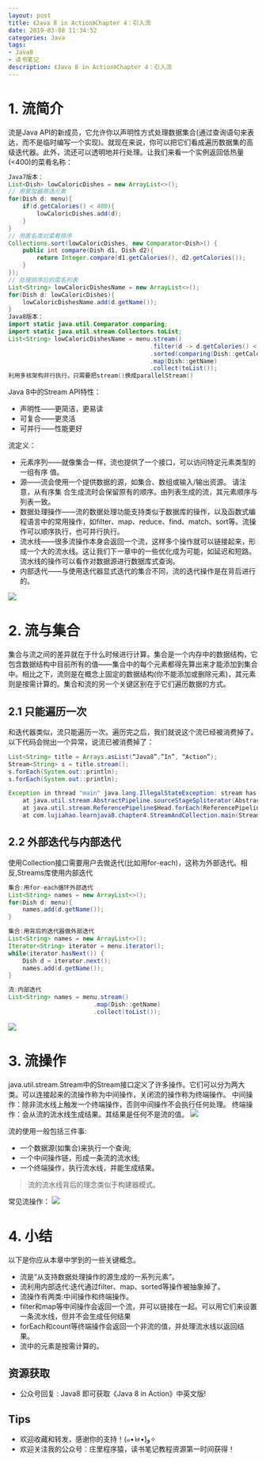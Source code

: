 ```yaml
---
layout: post
title: 《Java 8 in Action》Chapter 4：引入流
date: 2019-03-08 11:34:52
categories: Java
tags:
- Java8
- 读书笔记
description: 《Java 8 in Action》Chapter 4：引入流
---
```


# 1. 流简介
流是Java API的新成员，它允许你以声明性方式处理数据集合(通过查询语句来表达，而不是临时编写一个实现)。就现在来说，你可以把它们看成遍历数据集的高级迭代器。此外，流还可以透明地并行处理。让我们来看一个实例返回低热量(<400)的菜肴名称：
```java
Java7版本：
List<Dish> lowCaloricDishes = new ArrayList<>();
// 用累加器筛选元素
for(Dish d: menu){
    if(d.getCalories() < 400){
        lowCaloricDishes.add(d);
    }
}
// 用匿名类对菜肴排序
Collections.sort(lowCaloricDishes, new Comparator<Dish>() {
    public int compare(Dish d1, Dish d2){
        return Integer.compare(d1.getCalories(), d2.getCalories());
    }
});
// 处理排序后的菜名列表
List<String> lowCaloricDishesName = new ArrayList<>();
for(Dish d: lowCaloricDishes){
    lowCaloricDishesName.add(d.getName());
}
Java8版本：
import static java.util.Comparator.comparing;
import static java.util.stream.Collectors.toList;
List<String> lowCaloricDishesName = menu.stream()
                                        .filter(d -> d.getCalories() < 400)    // 选出400卡路里以下的菜肴
                                        .sorted(comparing(Dish::getCalories))    // 按照卡路里排序
                                        .map(Dish::getName)                    // 提取菜肴名称
                                        .collect(toList());                    // 将所有的名称保存在List中
利用多核架构并行执行，只需要把stream()换成parallelStream()
```

Java 8中的Stream API特性：
- 声明性——更简洁，更易读
- 可复合——更灵活 
- 可并行——性能更好

流定义：
- 元素序列——就像集合一样，流也提供了一个接口，可以访问特定元素类型的一组有序 值。
- 源——流会使用一个提供数据的源，如集合、数组或输入/输出资源。 请注意，从有序集 合生成流时会保留原有的顺序。由列表生成的流，其元素顺序与列表一致。
- 数据处理操作——流的数据处理功能支持类似于数据库的操作，以及函数式编程语言中的常用操作，如filter、map、reduce、find、match、sort等。流操作可以顺序执行，也可并行执行。
- 流水线——很多流操作本身会返回一个流，这样多个操作就可以链接起来，形成一个大的流水线。这让我们下一章中的一些优化成为可能，如延迟和短路。流水线的操作可以看作对数据源进行数据库式查询。
- 内部迭代——与使用迭代器显式迭代的集合不同，流的迭代操作是在背后进行的。

![](https://raw.githubusercontent.com/lujiahao0708/PicRepo/master/blogPic/04.%E3%80%8AJava%208%20in%20Action%E3%80%8BChapter%204%EF%BC%9A%E5%BC%95%E5%85%A5%E6%B5%81/1.%E7%AD%9B%E9%80%89%E8%8F%9C%E8%82%B4.png)

# 2. 流与集合
集合与流之间的差异就在于什么时候进行计算。集合是一个内存中的数据结构，它包含数据结构中目前所有的值——集合中的每个元素都得先算出来才能添加到集合中。相比之下，流则是在概念上固定的数据结构(你不能添加或删除元素)，其元素则是按需计算的。集合和流的另一个关键区别在于它们遍历数据的方式。

## 2.1 只能遍历一次
和迭代器类似，流只能遍历一次。遍历完之后，我们就说这个流已经被消费掉了。以下代码会抛出一个异常，说流已被消费掉了：
```java
List<String> title = Arrays.asList(“Java8”,”In”, “Action”);
Stream<String> s = title.stream();
s.forEach(System.out::println);
s.forEach(System.out::println);

Exception in thread "main" java.lang.IllegalStateException: stream has already been operated upon or closed
	at java.util.stream.AbstractPipeline.sourceStageSpliterator(AbstractPipeline.java:279)
	at java.util.stream.ReferencePipeline$Head.forEach(ReferencePipeline.java:580)
	at com.lujiahao.learnjava8.chapter4.StreamAndCollection.main(StreamAndCollection.java:16)
```
## 2.2 外部迭代与内部迭代
使用Collection接口需要用户去做迭代(比如用for-each)，这称为外部迭代。相反,Streams库使用内部迭代
```java
集合:用for-each循环外部迭代
List<String> names = new ArrayList<>();
for(Dish d: menu){
    names.add(d.getName());
}

集合:用背后的迭代器做外部迭代
List<String> names = new ArrayList<>();
Iterator<String> iterator = menu.iterator();
while(iterator.hasNext()) {
    Dish d = iterator.next();
    names.add(d.getName());
}

流:内部迭代
List<String> names = menu.stream()
                        .map(Dish::getName)
                        .collect(toList());
```
![](https://raw.githubusercontent.com/lujiahao0708/PicRepo/master/blogPic/04.%E3%80%8AJava%208%20in%20Action%E3%80%8BChapter%204%EF%BC%9A%E5%BC%95%E5%85%A5%E6%B5%81/2.%E5%86%85%E9%83%A8%E8%BF%AD%E4%BB%A3%E4%B8%8E%E5%A4%96%E9%83%A8%E8%BF%AD%E4%BB%A3.png)

# 3. 流操作
java.util.stream.Stream中的Stream接口定义了许多操作。它们可以分为两大类。可以连接起来的流操作称为中间操作，关闭流的操作称为终端操作。
中间操作：除非流水线上触发一个终端操作，否则中间操作不会执行任何处理。
终端操作：会从流的流水线生成结果。其结果是任何不是流的值。
![](https://raw.githubusercontent.com/lujiahao0708/PicRepo/master/blogPic/04.%E3%80%8AJava%208%20in%20Action%E3%80%8BChapter%204%EF%BC%9A%E5%BC%95%E5%85%A5%E6%B5%81/3.%E4%B8%AD%E9%97%B4%E6%93%8D%E4%BD%9C%E4%B8%8E%E7%BB%88%E7%AB%AF%E6%93%8D%E4%BD%9C.png)

流的使用一般包括三件事:
- 一个数据源(如集合)来执行一个查询;
- 一个中间操作链，形成一条流的流水线;
- 一个终端操作，执行流水线，并能生成结果。

> 流的流水线背后的理念类似于构建器模式。

常见流操作：
![](https://raw.githubusercontent.com/lujiahao0708/PicRepo/master/blogPic/04.%E3%80%8AJava%208%20in%20Action%E3%80%8BChapter%204%EF%BC%9A%E5%BC%95%E5%85%A5%E6%B5%81/4.%E5%B8%B8%E8%A7%81%E6%B5%81%E6%93%8D%E4%BD%9C.png)

# 4. 小结
以下是你应从本章中学到的一些关键概念。
- 流是“从支持数据处理操作的源生成的一系列元素”。
- 流利用内部迭代:迭代通过filter、map、sorted等操作被抽象掉了。
- 流操作有两类:中间操作和终端操作。
- filter和map等中间操作会返回一个流，并可以链接在一起。可以用它们来设置一条流水线，但并不会生成任何结果
- forEach和count等终端操作会返回一个非流的值，并处理流水线以返回结果。
- 流中的元素是按需计算的。

## 资源获取
- 公众号回复 : Java8 即可获取《Java 8 in Action》中英文版!

## Tips
- 欢迎收藏和转发，感谢你的支持！(๑•̀ㅂ•́)و✧ 
- 欢迎关注我的公众号：庄里程序猿，读书笔记教程资源第一时间获得！
